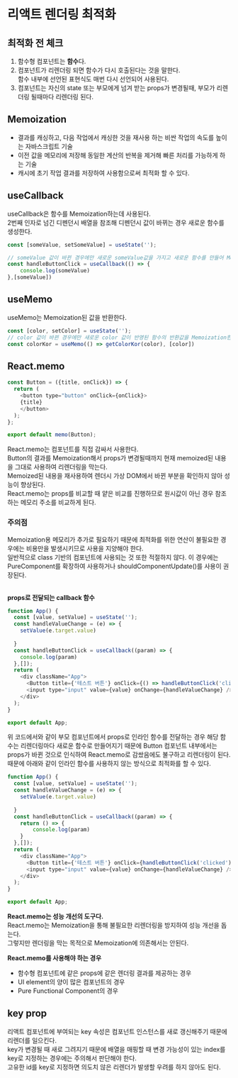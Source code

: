 # 리액트 렌더링 최적화

## 최적화 전 체크
1. 함수형 컴포넌트는 <strong>함수</strong>다.
2. 컴포넌트가 리렌더링 되면 함수가 다시 호출된다는 것을 말한다.<br>함수 내부에 선언된 표현식도 매번 다시 선언되어 사용된다.
3. 컴포넌트는 자신의 state 또는 부모에게 넘겨 받는 props가 변경될때, 부모가 리렌더링 될때마다 리렌더링 된다.

## Memoization
- 결과를 캐싱하고, 다음 작업에서 캐싱한 것을 재사용 하는 비싼 작업의 속도를 높이는 자바스크립트 기술
- 이전 값을 메모리에 저장해 동일한 계산의 반복을 제거해 빠른 처리를 가능하게 하는 기술
- 캐시에 초기 작업 결과를 저장하여 사용함으로써 최적화 할 수 있다.

## useCallback

useCallback은 함수를 Memoization하는데 사용된다.<br>
2번째 인자로 넘긴 디펜던시 배열을 참조해 디펜던시 값이 바뀌는 경우 새로운 함수를 생성한다.
```js
const [someValue, setSomeValue] = useState('');

// someValue 값이 바뀐 경우에만 새로운 someValue값을 가지고 새로운 함수를 만들어 Memoization한다.
const handleButtonClick = useCallback(() => {
    console.log(someValue)
},[someValue])

```

## useMemo
useMemo는 Memoization된 값을 반환한다.<br>
```js
const [color, setColor] = useState('');
// color 값이 바뀐 경우에만 새로운 color 값이 반영된 함수의 반환값을 Memoization한다.
const colorKor = useMemo(() => getColorKor(color), [color])
```

## React.memo
```js
const Button = ({title, onClick}) => {
  return (
    <button type="button" onClick={onClick}>
    {title}
    </button>
  );
};

export default memo(Button);
```

React.memo는 컴포넌트를 직접 감싸서 사용한다.<br>
Button의 결과를 Memoization해서 props가 변경될때까지 현재 memoized된 내용을 그대로 사용하여 리렌더링을 막는다.<br>
Memoized된 내용을 재사용하여 렌더시 가상 DOM에서 바뀐 부분을 확인하지 않아 성능이 향상된다.<br>
React.memo는 props를 비교할 때 얕은 비교를 진행하므로 원시값이 아닌 경우 참조하는 메모리 주소를 비교하게 된다.<br>

### 주의점
Memoization용 메모리가 추가로 필요하기 때문에 최적화를 위한 연산이 불필요한 경우에는 비용만을 발생시키므로 사용을 지양해야 한다.<br>
일반적으로 class 기반의 컴포넌트에 사용되는 것 또한 적절하지 않다. 이 경우에는 PureComponent를 확장하여 사용하거나 shouldComponentUpdate()를 사용이 권장된다.<br><br>

<strong>props로 전달되는 callback 함수</strong><br>

```js
function App() {
  const [value, setValue] = useState('');
  const handleValueChange = (e) => {
    setValue(e.target.value)
    
  }
  const handleButtonClick = useCallback((param) => {
    console.log(param)
  },[]);
  return (
    <div className="App">
      <Button title={'테스트 버튼'} onClick={() => handleButtonClick('clicked')} />
      <input type="input" value={value} onChange={handleValueChange} />
    </div>
  );
}

export default App;
```
위 코드에서와 같이 부모 컴포넌트에서 props로 인라인 함수를 전달하는 경우 해당 함수는 리렌더링마다 새로운 함수로 만들어지기 때문에 Button 컴포넌트 내부에서는 props가 바뀐 것으로 인식하여 React.memo로 감쌌음에도 불구하고 리렌더링이 된다.<br>
때문에 아래와 같이 인라인 함수를 사용하지 않는 방식으로 최적화를 할 수 있다.

```js
function App() {
  const [value, setValue] = useState('');
  const handleValueChange = (e) => {
    setValue(e.target.value)
    
  }
  const handleButtonClick = useCallback((param) => {
    return () => {
        console.log(param)
    }
  },[]);
  return (
    <div className="App">
      <Button title={'테스트 버튼'} onClick={handleButtonClick('clicked')} />
      <input type="input" value={value} onChange={handleValueChange} />
    </div>
  );
}

export default App;
```

<strong>React.memo는 성능 개선의 도구다.</strong><br>
React.memo는 Memoization을 통해 불필요한 리렌더링을 방지하여 성능 개선을 돕는다.<br>
그렇지만 렌더링을 막는 목적으로 Memoization에 의존해서는 안된다.
<br>

<strong>React.memo를 사용해야 하는 경우</strong>

- 함수형 컴포넌트에 같은 props에 같은 렌더링 결과를 제공하는 경우
- UI element의 양이 많은 컴포넌트의 경우
- Pure Functional Component의 경우

## key prop
리액트 컴포넌트에 부여되는 key 속성은 컴포넌트 인스턴스를 새로 갱신해주기 때문에 리렌더를 일으킨다.<br>
key가 변경될 때 새로 그려지기 때문에 배열을 매핑할 때 변경 가능성이 있는 index를 key로 지정하는 경우에는 주의해서 판단해야 한다.<br>
고유한 id를 key로 지정하면 의도치 않은 리렌더가 발생할 우려를 하지 않아도 된다.
